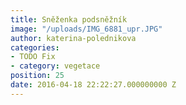 ```yaml
---
title: Sněženka podsněžník
image: "/uploads/IMG_6881_upr.JPG"
author: katerina-polednikova
categories:
- TODO Fix
- category: vegetace
position: 25
date: 2016-04-18 22:22:27.000000000 Z
---
```

